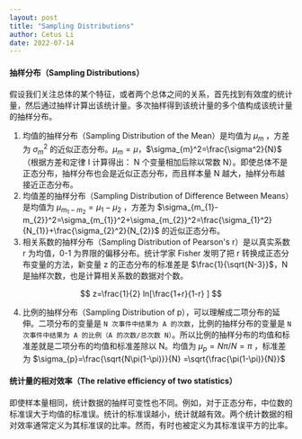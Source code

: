 ```yaml
---
layout: post
title: "Sampling Distributions"
author: Cetus Li
date: 2022-07-14
---
```


#### **抽样分布（Sampling Distributions）**
假设我们关注总体的某个特征，或者两个总体之间的关系，首先找到有效度的统计量，然后通过抽样计算出该统计量。多次抽样得到该统计量的多个值构成该统计量的抽样分布。
1. 均值的抽样分布（Sampling Distribution of the Mean）是均值为 $\mu_{m}$ ，方差为 $\sigma_{m}^2$ 的近似正态分布。$\mu_{m}=\mu$，$\sigma_{m}^2=\frac{\sigma^2}{N}$ （根据方差和定律 I 计算得出： N 个变量相加后除以常数 N）。即使总体不是正态分布，抽样分布也会是近似正态分布，而且样本量 N 越大，抽样分布越接近正态分布。
2. 均值差的抽样分布（Sampling Distribution of Difference Between Means）是均值为 $\mu_{m_{1}-m_{2}}=\mu_{1}-\mu_{2}$ ，方差为 $\sigma_{m_{1}-m_{2}}^2=\sigma_{m_{1}}^2+\sigma_{m_{2}}^2=\frac{\sigma_{1}^2}{N_{1}}+\frac{\sigma_{2}^2}{N_{2}}$ 的近似正态分布。
3. 相关系数的抽样分布（Sampling Distribution of Pearson's r）是以真实系数 r 为均值，0-1 为界限的偏移分布。统计学家 Fisher 发明了把 r 转换成正态分布变量的方法，新变量 z 的正态分布的标准差是 $\frac{1}{\sqrt{N-3}}$，N 是抽样次数，也是计算相关系数的数据对个数。

$$ z=\frac{1}{2} ln[\frac{1+r}{1-r} ] $$

 4. 比例的抽样分布（Sampling Distribution of p），可以理解成二项分布的延伸。二项分布的变量是 `N 次事件中结果为 A 的次数`，比例的抽样分布的变量是 `N 次事件中结果为 A 的比例（A 的次数/总次数 N）`。所以比例的抽样分布的均值和标准差就是二项分布的均值和标准差除以 N。均值为 $\mu_{p}=N\pi/N=\pi$ ，标准差为 $\sigma_{p}=\frac{\sqrt{N\pi(1-\pi)}}{N} =\sqrt{\frac{\pi(1-\pi)}{N}}$

#### 统计量的相对效率（The relative efficiency of two statistics）
即使样本量相同，统计数据的抽样可变性也不同。例如，对于正态分布，中位数的标准误大于均值的标准误。统计的标准误越小，统计就越有效。两个统计数据的相对效率通常定义为其标准误的比率。然而，有时也被定义为其标准误平方的比率。

